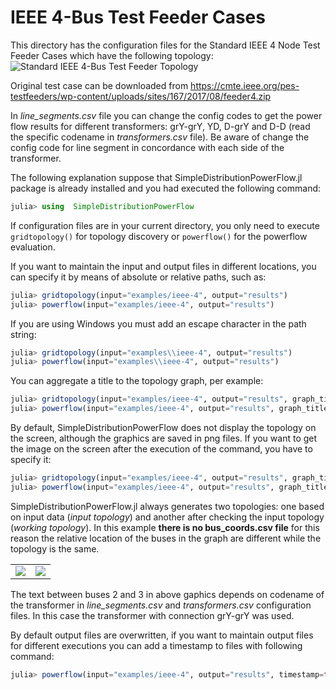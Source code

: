 # IEEE 4-Bus Test Feeder Cases

This directory has the configuration files for the Standard IEEE 4 Node Test Feeder Cases which have the following topology:
<img src="https://github.com/gisel-uninorte/SimpleDistributionPowerFlow.jl/blob/main/images/ieee_4_bus_std_test_feeder.png" alt="Standard IEEE 4-Bus Test Feeder Topology">

Original test case can be downloaded from https://cmte.ieee.org/pes-testfeeders/wp-content/uploads/sites/167/2017/08/feeder4.zip

In _line_segments.csv_ file you can change the config codes to get the power flow results for different transformers: grY-grY, YD, D-grY and D-D (read the specific codename in _transformers.csv_ file). Be aware of change the config code for line segment in concordance with each side of the transformer.

The following explanation suppose that SimpleDistributionPowerFlow.jl package is already installed and you had executed the following command:
```julia
julia> using  SimpleDistributionPowerFlow
```

If configuration files are in your current directory, you only need to execute `gridtopology()` for topology discovery or `powerflow()` for the powerflow evaluation.

If you want to maintain the input and output files in different locations, you can specify it by means of absolute or relative paths, such as:
```julia
julia> gridtopology(input="examples/ieee-4", output="results")
julia> powerflow(input="examples/ieee-4", output="results")
```

If you are using Windows you must add an escape character in the path string:
```julia
julia> gridtopology(input="examples\\ieee-4", output="results")
julia> powerflow(input="examples\\ieee-4", output="results")
```

You can aggregate a title to the topology graph, per example:
```julia
julia> gridtopology(input="examples/ieee-4", output="results", graph_title="IEEE 4 Node Test Feeder")
julia> powerflow(input="examples/ieee-4", output="results", graph_title="IEEE 4 Node Test Feeder")
```

By default, SimpleDistributionPowerFlow does not display the topology on the screen, although the graphics are saved in png files. If you want to get the image on the screen after the execution of the command, you have to specify it:
```julia
julia> gridtopology(input="examples/ieee-4", output="results", graph_title="IEEE 4 Node Test Feeder", display_topology=true)
julia> powerflow(input="examples/ieee-4", output="results", graph_title="IEEE 4 Node Test Feeder", display_topology=true)
```

SimpleDistributionPowerFlow.jl always generates two topologies: one based on input data (_input topology_) and another after checking the input topology (_working topology_).
In this example **there is no bus_coords.csv file** for this reason the relative location of the buses in the graph are different while the topology is the same.

<table>
  <tr>
    <td><img src="https://github.com/gisel-uninorte/SimpleDistributionPowerFlow.jl/blob/main/images/ieee_4_bus_example_input_topology.png"</td>
    <td><img src="https://github.com/gisel-uninorte/SimpleDistributionPowerFlow.jl/blob/main/images/ieee_4_bus_example_working_topology.png"</td>
  </tr>
</table>

The text between buses 2 and 3 in above gaphics depends on codename of the transformer in _line_segments.csv_ and _transformers.csv_ configuration files. In this case the transformer with connection grY-grY was used.

By default output files are overwritten, if you want to maintain output files for different executions you can add a timestamp to files with following command:
```julia
julia> powerflow(input="examples/ieee-4", output="results", timestamp=true)
```
